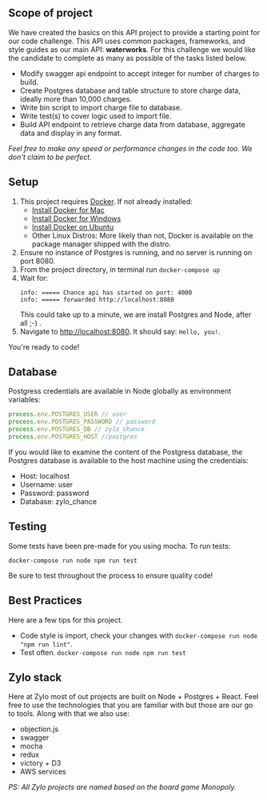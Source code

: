 ## Scope of project
We have created the basics on this API project to provide a starting point for our code challenge. This API uses common packages, frameworks, and style guides as our main API: **waterworks**. For this challenge we would like the candidate to complete as many as possible of the tasks listed below.

* Modify swagger api endpoint to accept integer for number of charges to build.
* Create Postgres database and table structure to store charge data, ideally more than 10,000 charges.
* Write bin script to import charge file to database.
* Write test(s) to cover logic used to import file.
* Build API endpoint to retrieve charge data from database, aggregate data and display in any format.

*Feel free to make any speed or performance changes in the code too. We don't claim to be perfect.*


## Setup
1. This project requires [Docker](https://www.docker.com/). If not already installed:
    * [Install Docker for Mac](https://docs.docker.com/docker-for-mac/install/)
    * [Install Docker for Windows](https://docs.docker.com/docker-for-windows/install/)
    * [Install Docker on Ubuntu](https://docs.docker.com/install/linux/docker-ce/ubuntu/#install-docker-ce/)
    * Other Linux Distros: More likely than not, Docker is available on the package manager shipped with the distro.
2. Ensure no instance of Postgres is running, and no server is running on port 8080. 
3. From the project directory, in terminal run `docker-compose up`
4. Wait for: 
   ```
   info: ===== Chance api has started on port: 4000 
   info: ===== forwarded http://localhost:8080
   ```
   This could take up to a minute, we are install Postgres and Node, after all ;-) .
5. Navigate to [http://localhost:8080](http://localhost:8080). It should say: `Hello, you!`. 

You're ready to code!

## Database

Postgress credentials are available in Node globally as environment variables:
```javascript
process.env.POSTGRES_USER // user
process.env.POSTGRES_PASSWORD // password
process.env.POSTGRES_DB // zylo_chance
process.env.POSTGRES_HOST //postgres
```
If you would like to examine the content of the Postgress database, the Postgres database is available to the host 
machine using the credentials:
* Host: localhost
* Username: user
* Password: password
* Database: zylo_chance

## Testing

Some tests have been pre-made for you using mocha. To run tests:

`docker-compose run node npm run test`

Be sure to test throughout the process to ensure quality code!

## Best Practices

Here are a few tips for this project.
* Code style is import, check your changes with `docker-compose run node "npm run lint"`.
* Test often. `docker-compose run node npm run test`

## Zylo stack
Here at Zylo most of out projects are built on Node + Postgres + React. Feel free to use the technologies that you are familiar with but those are our go to tools. Along with that we also use:

* objection.js
* swagger
* mocha
* redux
* victory + D3
* AWS services

*PS: All Zylo projects are named based on the board game Monopoly.*
